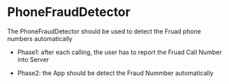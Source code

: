 # PhoneFraudDetector

The PhoneFraudDetector should be used to detect the Fruad phone numbers automatically

* Phase1:
  after each calling, the user has to report the Fruad Call Number into Server
  
* Phase2:
  the App should be detect the Fraud Nummber automatically
